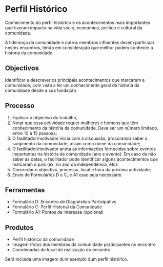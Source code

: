 # Perfil Histórico

Conhecimento do perfil histórico e os acontecimentos mais importantes que tiveram impacto na vida sócio, económico, politico e cultural da comunidade.

A liderança da comunidade e outros membros influentes devem participar nestes encontros, tendo em consideração que melhor podem conhecer a historia da comunidade.

## Objectivos

Identificar e descrever os principais acontecimentos que marcaram a comunidade, com vista a ter um conhecimento geral da historia da comunidade desde a sua fundação.

## Processo

1. Explicar o objectivo do trabalho;
2. Notar que essa actividade requer mulheres e homens que têm conhecimento da história da comunidade. Deve ser um número limitado, entre 10 à 15 pessoas;
3. O facilitador/motivador inicia com a discussão, procurando saber o surgimento da comunidade, assim como nome da comunidade;
4. O facilitador/motivador anota as informações fornecidas sobre eventos importantes na história da comunidade \(ano e evento\). Em caso de não saber as datas, o facilitador pode identificar alguns acontecimentos que marcaram o país \(ex. no ano da independência, etc\).
5. Concordar o objectivo, processo, local e hora da próxima actividade;
6. Envio de Formulários D e C, e A1 caso seja necessário.

## Ferramentas

* Formulário D: Encontro de Diagnóstico Participativo
* Formulário C: Perfil Historial da Comunidade
* Formulário A1: Pontos de Interesse \(opcional\)

## Produtos

* Perfil histórico da comunidade
* Imagem /fotos dos membros da comunidade participantes no encontro
* Coordenadas do local de realização do encontro

Será incluída uma imagem dum exemplo dum perfil histórico.


